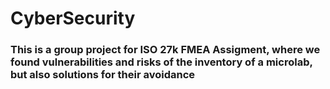 # CyberSecurity

<h3>This is a group project for ISO 27k FMEA Assigment, where we found vulnerabilities and risks of the inventory of a microlab, but also solutions for their avoidance</h3>
